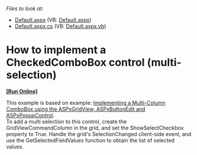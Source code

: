 <!-- default file list -->
*Files to look at*:

* [Default.aspx](./CS/Default.aspx) (VB: [Default.aspx](./VB/Default.aspx))
* [Default.aspx.cs](./CS/Default.aspx.cs) (VB: [Default.aspx.vb](./VB/Default.aspx.vb))
<!-- default file list end -->
# How to implement a CheckedComboBox control (multi-selection)
<!-- run online -->
**[[Run Online]](https://codecentral.devexpress.com/e1073/)**
<!-- run online end -->


<p>This example is based on example: <a href="https://www.devexpress.com/Support/Center/p/E76">Implementing a Multi-Column ComboBox using the ASPxGridView, ASPxButtonEdit and ASPxPopupControl</a>.<br />
To add a multi selection to this control, create the GridViewCommandColumn in the grid, and set the ShowSelectCheckbox property to True. Handle the grid's SelectionChanged client-side event, and use the GetSelectedFieldValues function to obtain the list of selected values.</p>

<br/>


